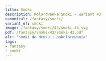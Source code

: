 ```yaml
---
title: Smoki
description: Kolorowanka Smoki - wariant 43
canonical: /fantasy/smoki/
variant_of: smoki
image: /fantasy/smoki/43/smoki-43.svg
pdf: /fantasy/smoki/43/smoki-43.pdf
alt: "smoki do druku i pokolorowania"
tags:
- fantasy
- smoki
---
```


